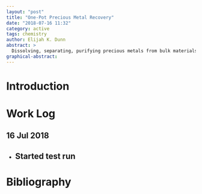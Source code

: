 ```yaml
---
layout: "post"
title: "One-Pot Precious Metal Recovery"
date: "2018-07-16 11:32"
category: active
tags: chemistry
author: Elijah K. Dunn
abstract: >
  Dissolving, separating, purifying precious metals from bulk materials in a single pot with recyclable and non-toxic chemicals.
graphical-abstract:
---
```


# Introduction

# Work Log

## 16 Jul 2018
- Started test run
  -

# Bibliography
